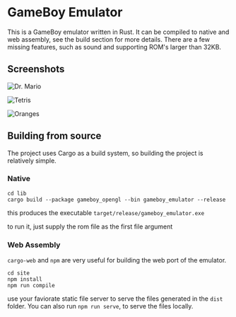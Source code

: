 # GameBoy Emulator

This is a GameBoy emulator written in Rust. It can be compiled to native
and web assembly, see the build section for more details. There are a few
missing features, such as sound and supporting ROM's larger than 32KB.

## Screenshots

![Dr. Mario](https://raw.githubusercontent.com/benkonz/gameboy_emulator/master/screenshots/dr_mario.PNG)

![Tetris](https://raw.githubusercontent.com/benkonz/gameboy_emulator/master/screenshots/tetris.PNG)

![Oranges](https://raw.githubusercontent.com/benkonz/gameboy_emulator/master/screenshots/oranges.PNG)

## Building from source

The project uses Cargo as a build system, so building the project is relatively
simple.

### Native

```text
cd lib 
cargo build --package gameboy_opengl --bin gameboy_emulator --release
```

this produces the executable `target/release/gameboy_emulator.exe`

to run it, just supply the rom file as the first file argument

### Web Assembly

`cargo-web` and `npm` are very useful for building the web
port of the emulator.

```text
cd site
npm install
npm run compile
```

use your faviorate static file server to serve the files generated in the
`dist` folder. You can also run `npm run serve`, to serve the files locally.